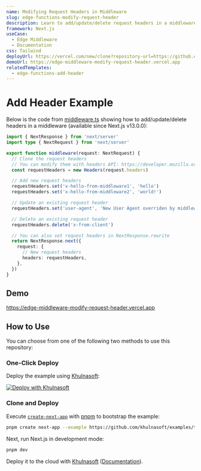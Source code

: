 ```yaml
---
name: Modifying Request Headers in Middleware
slug: edge-functions-modify-request-header
description: Learn to add/update/delete request headers in a middleware.
framework: Next.js
useCase:
  - Edge Middleware
  - Documentation
css: Tailwind
deployUrl: https://vercel.com/new/clone?repository-url=https://github.com/khulnasoft/examples/tree/main/edge-middleware/modify-request-header&project-name=modify-request-header&repository-name=modify-request-header
demoUrl: https://edge-middleware-modify-request-header.vercel.app
relatedTemplates:
  - edge-functions-add-header
---
```


# Add Header Example

Below is the code from [middleware.ts](middleware.ts) showing how to add/update/delete headers in a middleware (available since Next.js v13.0.0):

```ts
import { NextResponse } from 'next/server'
import type { NextRequest } from 'next/server'

export function middleware(request: NextRequest) {
  // Clone the request headers
  // You can modify them with headers API: https://developer.mozilla.org/en-US/docs/Web/API/Headers
  const requestHeaders = new Headers(request.headers)

  // Add new request headers
  requestHeaders.set('x-hello-from-middleware1', 'hello')
  requestHeaders.set('x-hello-from-middleware2', 'world!')

  // Update an existing request header
  requestHeaders.set('user-agent', 'New User Agent overriden by middleware!')

  // Delete an existing request header
  requestHeaders.delete('x-from-client')

  // You can also set request headers in NextResponse.rewrite
  return NextResponse.next({
    request: {
      // New request headers
      headers: requestHeaders,
    },
  })
}
```

## Demo

https://edge-middleware-modify-request-header.vercel.app

## How to Use

You can choose from one of the following two methods to use this repository:

### One-Click Deploy

Deploy the example using [Khulnasoft](https://vercel.com?utm_source=github&utm_medium=readme&utm_campaign=vercel-examples):

[![Deploy with Khulnasoft](https://vercel.com/button)](https://vercel.com/new/clone?repository-url=https://github.com/khulnasoft/examples/tree/main/edge-middleware/modify-request-header&project-name=modify-request-header&repository-name=modify-request-header)

### Clone and Deploy

Execute [`create-next-app`](https://github.com/khulnasoft/next.js/tree/canary/packages/create-next-app) with [pnpm](https://pnpm.io/installation) to bootstrap the example:

```bash
pnpm create next-app --example https://github.com/khulnasoft/examples/tree/main/edge-middleware/modify-request-header modify-request-header
```

Next, run Next.js in development mode:

```bash
pnpm dev
```

Deploy it to the cloud with [Khulnasoft](https://vercel.com/new?utm_source=github&utm_medium=readme&utm_campaign=edge-middleware-eap) ([Documentation](https://nextjs.org/docs/deployment)).
